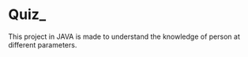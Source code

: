 # Quiz_
This project in JAVA is made to understand the knowledge of person at different parameters.
